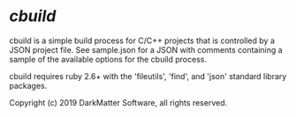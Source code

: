*cbuild*
===

cbuild is a simple build process for C/C++ projects that is controlled by a JSON project file.
See sample.json for a JSON with comments containing a sample of the available options for the
cbuild process.

cbuild requires ruby 2.6+ with the 'fileutils', 'find', and 'json' standard library packages.

Copyright (c) 2019 DarkMatter Software, all rights reserved.
